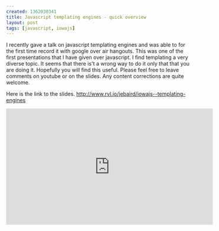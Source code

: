 ```yaml
--- 
created: 1362030341
title: Javascript templating engines - quick overview
layout: post
tags: [javascript, iowajs]
---
```

<p>I recently gave a talk on javascript templating engines and was able to for the first time record it with google over air hangouts. This was one of the first presentations that I have given over javascript. I find templating a very diverse topic. It seems that there is't a wrong way to do it only that that you are doing it. Hopefully you will find this useful. Please feel free to leave comments on youtube or on the slides. Any content corrections are quite welcome.</p>
<p>Here is the link to the slides. <a target="_blank" href="http://www.rvl.io/jebaird/iowajs-templating-engines">http://www.rvl.io/jebaird/iowajs--templating-engines</a></p>
<p><iframe width="560" height="315" frameborder="0" src="http://www.youtube.com/embed/6R9TZgWjB8M" allowfullscreen=""></iframe><br />
&nbsp;</p>
<p>&nbsp;</p>
